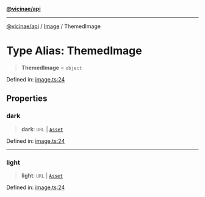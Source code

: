 [**@vicinae/api**](../../../../README.md)

***

[@vicinae/api](../../../../README.md) / [Image](../README.md) / ThemedImage

# Type Alias: ThemedImage

> **ThemedImage** = `object`

Defined in: [image.ts:24](https://github.com/vicinaehq/vicinae/blob/c742d5fc509336339909dd669955b863f086bf4e/api/src/api/image.ts#L24)

## Properties

### dark

> **dark**: `URL` \| [`Asset`](Asset.md)

Defined in: [image.ts:24](https://github.com/vicinaehq/vicinae/blob/c742d5fc509336339909dd669955b863f086bf4e/api/src/api/image.ts#L24)

***

### light

> **light**: `URL` \| [`Asset`](Asset.md)

Defined in: [image.ts:24](https://github.com/vicinaehq/vicinae/blob/c742d5fc509336339909dd669955b863f086bf4e/api/src/api/image.ts#L24)
